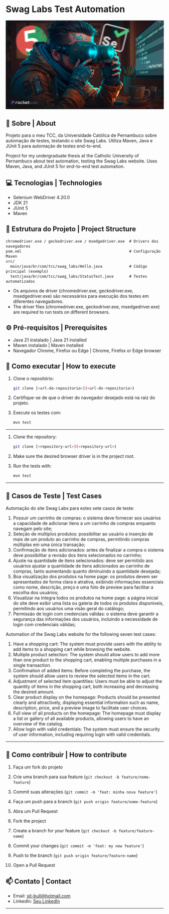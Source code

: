 # Swag Labs Test Automation

![poster](.github/cover.png)

## 🤘 Sobre | About

Projeto para o meu TCC, da Universidade Católica de Pernambuco sobre automação de testes, testando o site Swag Labs. Utiliza Maven, Java e JUnit 5 para automação de testes end-to-end.

Project for my undergraduate thesis at the Catholic University of Pernambuco about test automation, testing the Swag Labs website. Uses Maven, Java, and JUnit 5 for end-to-end test automation.

## 💻 Tecnologias | Technologies

- Selenium WebDriver 4.20.0
- JDK 21
- JUnit 5
- Maven

## 📁 Estrutura do Projeto | Project Structure

```text
chromedriver.exe / geckodriver.exe / msedgedriver.exe  # Drivers dos navegadores
pom.xml                                                # Configuração Maven
src/
  main/java/br/com/tcc/swag_labs/Hello.java            # Código principal (exemplo)
  test/java/br/com/tcc/swag_labs/StatusTest.java       # Testes automatizados
```

- Os arquivos de driver (chromedriver.exe, geckodriver.exe, msedgedriver.exe) são necessários para execução dos testes em diferentes navegadores.
- The driver files (chromedriver.exe, geckodriver.exe, msedgedriver.exe) are required to run tests on different browsers.

## ⚙️ Pré-requisitos | Prerequisites

- Java 21 instalado | Java 21 installed
- Maven instalado | Maven installed
- Navegador Chrome, Firefox ou Edge | Chrome, Firefox or Edge browser

## 🤖 Como executar | How to execute

1. Clone o repositório:

   ```bash
   git clone [<url-do-repositorio>](<url-do-repositorio>)
   ```

2. Certifique-se de que o driver do navegador desejado está na raiz do projeto.
3. Execute os testes com:

   ```bash
   mvn test
   ```

---

1. Clone the repository:

   ```bash
   git clone [<repository-url>](<repository-url>)
   ```

2. Make sure the desired browser driver is in the project root.
3. Run the tests with:

   ```bash
   mvn test
   ```

---

## 🧪 Casos de Teste | Test Cases

Automação do site Swag Labs para estes sete casos de teste:

1. Possuir um carrinho de compras: o sistema deve fornecer aos usuários a capacidade de adicionar itens a um carrinho de compras enquanto navegam pelo site;
2. Seleção de múltiplos produtos: possibilitar ao usuário a inserção de mais de um produto ao carrinho de compras, permitindo compras múltiplas em uma única transação;
3. Confirmação de itens adicionados: antes de finalizar a compra o sistema deve possibilitar a revisão dos itens selecionados no carrinho;
4. Ajuste na quantidade de itens selecionados: deve ser permitido aos usuários ajustar a quantidade de itens adicionados ao carrinho de compras, tanto aumentando quanto diminuindo a quantidade desejada;
5. Boa visualização dos produtos na home page: os produtos devem ser apresentados de forma clara e atrativa, exibindo informações essenciais como nome, descrição, preço e uma foto de preview para facilitar a escolha dos usuários;
6. Visualizar na íntegra todos os produtos na home page: a página inicial do site deve exibir uma lista ou galeria de todos os produtos disponíveis, permitindo aos usuários uma visão geral do catálogo;
7. Permissão de login com credenciais válidas: o sistema deve garantir a segurança das informações dos usuários, incluindo a necessidade de login com credenciais válidas;

Automation of the Swag Labs website for the following seven test cases:

1. Have a shopping cart: The system must provide users with the ability to add items to a shopping cart while browsing the website.
2. Multiple product selection: The system should allow users to add more than one product to the shopping cart, enabling multiple purchases in a single transaction.
3. Confirmation of added items: Before completing the purchase, the system should allow users to review the selected items in the cart.
4. Adjustment of selected item quantities: Users must be able to adjust the quantity of items in the shopping cart, both increasing and decreasing the desired amount.
5. Clear product display on the homepage: Products should be presented clearly and attractively, displaying essential information such as name, description, price, and a preview image to facilitate user choices.
6. Full view of all products on the homepage: The homepage must display a list or gallery of all available products, allowing users to have an overview of the catalog.
7. Allow login with valid credentials: The system must ensure the security of user information, including requiring login with valid credentials.

---

## 🤝 Como contribuir | How to contribute

1. Faça um fork do projeto
2. Crie uma branch para sua feature (`git checkout -b feature/nome-feature`)
3. Commit suas alterações (`git commit -m 'feat: minha nova feature'`)
4. Faça um push para a branch (`git push origin feature/nome-feature`)
5. Abra um Pull Request

6. Fork the project
7. Create a branch for your feature (`git checkout -b feature/feature-name`)
8. Commit your changes (`git commit -m 'feat: my new feature'`)
9. Push to the branch (`git push origin feature/feature-name`)
10. Open a Pull Request

## 📫 Contato | Contact

- Email: <sit-bull@hotmail.com>
- LinkedIn: [Seu LinkedIn](https://www.linkedin.com/in/adrianolincoln)

---
